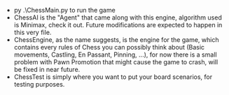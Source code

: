 - py .\ChessMain.py to run the game  
- ChessAI is the "Agent" that came along with this engine, algorithm used is Minimax, check it out. Future modifications are expected to happen in this very file.  
- ChessEngine, as the name suggests, is the engine for the game, which contains every rules of Chess you can possibly think about (Basic movements, Castling, En Passant, Pinning, ...), for now there is a small problem with Pawn Promotion that might cause the game to crash, will be fixed in near future.  
- ChessTest is simply where you want to put your board scenarios, for testing purposes.
